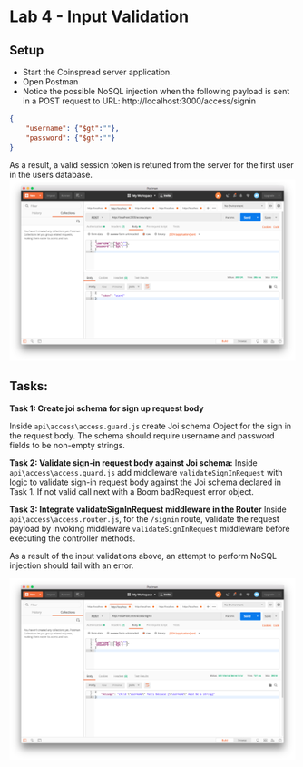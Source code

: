 
# Lab 4 - Input Validation

## Setup

* Start the Coinspread server application.
* Open Postman
* Notice the possible NoSQL injection when the following payload is sent in a POST request to URL: http://localhost:3000/access/signin
```json
{ 
    "username": {"$gt":""},
    "password": {"$gt":""}
}
```
As a result, a valid session token is retuned from the server for the first user in the users database.
![image alt text](./media/lab-before-fix.png)


## Tasks:

**Task 1: Create joi schema for sign up request body**


Inside `api\access\access.guard.js` create Joi schema Object for the sign in the request body. The schema should require username and password fields to be non-empty strings.

**Task 2: Validate sign-in request body against Joi schema:**
Inside `api\access\access.guard.js` add middleware `validateSignInRequest` with logic to validate sign-in request body against the Joi schema declared in Task 1. If not valid call next with a Boom badRequest error object.

**Task 3: Integrate validateSignInRequest middleware in the Router**
Inside `api\access\access.router.js`, for the `/signin` route, validate the request payload by invoking middleware `validateSignInRequest` middleware before executing the controller methods.

As a result of the input validations above, an attempt to perform NoSQL injection should fail with an error.

![image alt text](./media/lab-after-fix.png)
